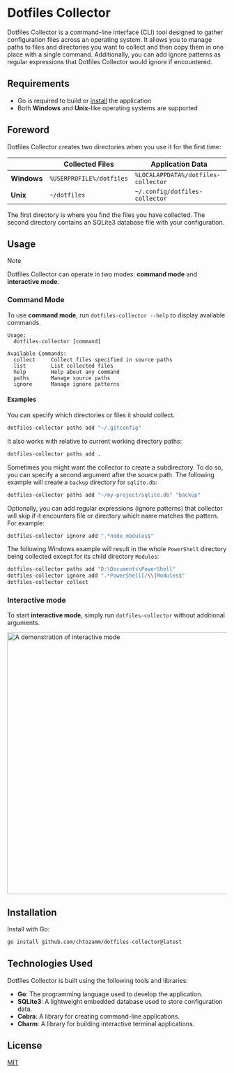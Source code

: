 # Dotfiles Collector

Dotfiles Collector is a command-line interface (CLI) tool designed to gather configuration files across an operating system.
It allows you to manage paths to files and directories you want to collect and then copy them in one place with a single command.
Additionally, you can add ignore patterns as regular expressions that Dotfiles Collector would ignore if encountered. 

## Requirements

- Go is required to build or [install](#installation) the application
- Both **Windows** and **Unix**-like operating systems are supported

## Foreword

Dotfiles Collector creates two directories when you use it for the first time:

|             | Collected Files          | Application Data                    |
| ----------- | ------------------------ | ----------------------------------- |
| **Windows** | `%USERPROFILE%/dotfiles` | `%LOCALAPPDATA%/dotfiles-collector` |
| **Unix**    | `~/dotfiles`             | `~/.config/dotfiles-collector`      |

The first directory is where you find the files you have collected. 
The second directory contains an SQLite3 database file with your configuration.

## Usage

> [!NOTE]
> Dotfiles Collector can operate in two modes: **command mode** and **interactive mode**.

### Command Mode

To use **command mode**, run `dotfiles-collector --help` to display available commands.

```plaintext
Usage:
  dotfiles-collector [command]

Available Commands:
  collect     Collect files specified in source paths
  list        List collected files
  help        Help about any command
  paths       Manage source paths
  ignore      Manage ignore patterns
```

#### Examples

You can specify which directories or files it should collect. 

```sh
dotfiles-collector paths add "~/.gitconfig"
```

It also works with relative to current working directory paths:

```sh
dotfiles-collector paths add .
```

Sometimes you might want the collector to create a subdirectory. To do so, you can specify a second argument 
after the source path. The following example will create a `backup` directory for `sqlite.db`:


```sh
dotfiles-collector paths add "~/my-project/sqlite.db" "backup"
```

Optionally, you can add regular expressions (ignore patterns) that collector will skip if it encounters file 
or directory which name matches the pattern. For example:

```sh
dotfiles-collector ignore add ".*node_modules$"
```

The following Windows example will result in the whole `PowerShell` directory being collected except for its child directory `Modules`:

```sh
dotfiles-collector paths add "D:\Documents\PowerShell"
dotfiles-collector ignore add ".*PowerShell[/\\]Modules$"
dotfiles-collector collect
```

### Interactive mode

To start **interactive mode**, simply run `dotfiles-collector` without additional arguments.

<picture>
  <source media="(prefers-color-scheme: dark)" srcset="https://i.imgur.com/oSVVtbY.gif">
  <source media="(prefers-color-scheme: light)" srcset="https://i.imgur.com/oSVVtbY.gif">
  <img width="600" alt="A demonstration of interactive mode" src="https://i.imgur.com/oSVVtbY.gif">
</picture>

## Installation

Install with Go:

```sh
go install github.com/chtozamm/dotfiles-collector@latest
```

## Technologies Used

Dotfiles Collector is built using the following tools and libraries:

- **Go**: The programming language used to develop the application.
- **SQLite3**: A lightweight embedded database used to store configuration data.
- **Cobra**: A library for creating command-line applications.
- **Charm**: A library for building interactive terminal applications.

## License

[MIT](https://github.com/chtozamm/dotfiles-collector/blob/main/LICENSE.md)